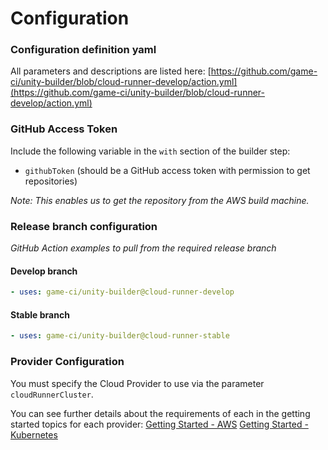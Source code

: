 # Configuration

### Configuration definition yaml

All parameters and descriptions are listed here:
[https://github.com/game-ci/unity-builder/blob/cloud-runner-develop/action.yml](https://github.com/game-ci/unity-builder/blob/cloud-runner-develop/action.yml)

### GitHub Access Token

Include the following variable in the `with` section of the builder step:

- `githubToken` (should be a GitHub access token with permission to get repositories)

_Note:_
_This enables us to get the repository from the AWS build machine._

### Release branch configuration
_GitHub Action examples to pull from the required release branch_

#### Develop branch

```yaml
- uses: game-ci/unity-builder@cloud-runner-develop
```

#### Stable branch

```yaml
- uses: game-ci/unity-builder@cloud-runner-stable
```

### Provider Configuration
You must specify the Cloud Provider to use via the parameter `cloudRunnerCluster`.

You can see further details about the requirements  of each in the getting started topics for each provider:
[Getting Started - AWS](/getting-start/aws)
[Getting Started - Kubernetes](/getting-start/kubernetes)